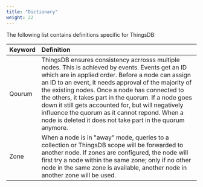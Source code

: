 ```yaml
---
title: "Dictionary"
weight: 22
---
```


The following list contains definitions specific for ThingsDB:



Keyword | Definition
------ | :----------
Qourum | ThingsDB ensures consistency acrrosss multiple nodes. This is achieved by events. Events get an ID which are in applied order. Before a node can assign an ID to an event, it needs approval of the majority of the existing nodes. Once a node has connected to the others, it takes part in the quorum. If a node goes down it still gets accounted for, but will negatively influence the quorum as it cannot repond. When a node is deleted it does not take part in the quorum anymore. 
Zone | When a node is in "away" mode, queries to a collection or ThingsDB scope will be forwarded to another node. If zones are configured, the node will first try a node within the same zone; only if no other node in the same zone is available, another node in another zone will be used. 
